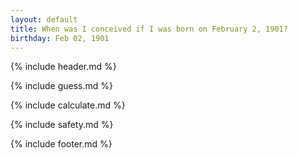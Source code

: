 ```yaml
---
layout: default
title: When was I conceived if I was born on February 2, 1901?
birthday: Feb 02, 1901
---
```


{% include header.md %}

{% include guess.md %}

{% include calculate.md %}

{% include safety.md %}

{% include footer.md %}



